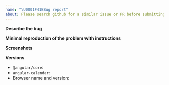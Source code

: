 ```yaml
---
name: "\U0001F41BBug report"
about: Please search github for a similar issue or PR before submitting. If you would like your issue answered faster, please consider becoming a [bronze level sponsor](https://www.patreon.com/mattlewis92) on patreon.
---
```


<!---

FAQ (please read!):

Problems with build tooling? Please check the examples folder first: https://github.com/mattlewis92/angular-calendar/tree/master/build-tool-examples

Styling not appearing? Make sure you're including node_modules/angular-calendar/css/angular-calendar.css

Please note that issues that ignore this template will be closed without notice!

-->

**Describe the bug**

<!-- Please describe the bug you're experiencing here. -->
<!-- Please search existing issues first before opening a new one -->

**Minimal reproduction of the problem with instructions**

<!-- A link to a minimally working stackblitz that reproduces the issue (you can fork a starter from any of the demos by hitting the "Edit in Stackblitz" button) -->

**Screenshots**

<!-- If applicable, add screenshots to help explain your problem. -->

**Versions**

<!-- Please complete the following information -->

- `@angular/core`:
- `angular-calendar`:
- Browser name and version:
